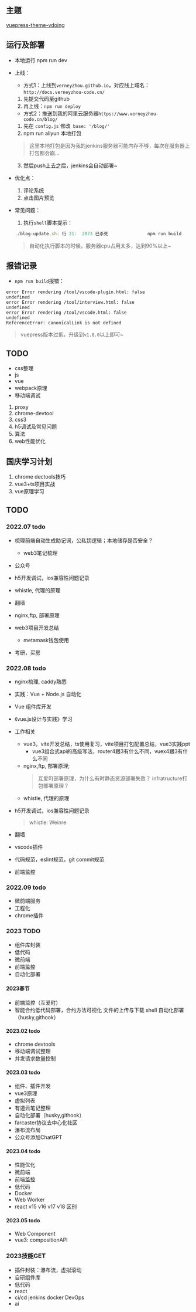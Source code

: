 


## 主题

[ vuepress-theme-vdoing](https://doc.xugaoyi.com/)



## 运行及部署

- 本地运行
npm run dev

- 上线：
    - 方式1：上线到`verneyZhou.github.io`，对应线上域名：`http://docs.verneyzhou-code.cn/`
    1. 先提交代码至github
    2. 再上线：`npm run deploy`

    - 方式2：推送到我的阿里云服务器`https://www.verneyzhou-code.cn/blog/`
    <!-- 1. 先在 `config.js` 修改` base: '/blog/'`, 再提交代码至github
    > 注意：如果是用方式1上线，则需注释掉~
    2. `ssh root@verney-zhou`，终端连接远程阿里云服务器
    3. 然后`cd /vue-blog`，执行上线脚本：`./update-blog.sh` -->

    1. 先在 `config.js` 修改` base: '/blog/'`
    2. npm run aliyun 本地打包
    > 这里本地打包是因为我的jenkins服务器可能内存不够，每次在服务器上打包都会崩...

    3. 然后push上去之后，jenkins会自动部署~




- 优化点：
    1. 评论系统
    2. 点击图片预览


- 常见问题：
    1. 执行`shell`脚本提示：
    ``` js
    ./blog-update.sh: 行 21:  2873 已杀死               npm run build
    ```
    > 自动化执行脚本的时候，服务器cpu占用太多，达到90%以上~



## 报错记录

- `npm run build`报错：
```
error Error rendering /tool/vscode-plugin.html: false
undefined
error Error rendering /tool/interview.html: false
undefined
error Error rendering /tool/vscode.html: false
undefined
ReferenceError: canonicalLink is not defined
```
> vuepress版本过低，升级到`v1.8.0`以上即可~



## TODO

- css整理
- js
- vue
- webpack原理
- 移动端调试

1. proxy
2. chrome-devtool
3. css3
4. h5调试及常见问题
5. 算法
6. web性能优化

## 国庆学习计划
1. chrome dectools技巧
2. vue3+ts项目实战
3. vue原理学习





## TODO
### 2022.07 todo
- 梳理前端自动生成助记词，公私钥逻辑；本地储存是否安全？
    - web3笔记梳理
- 公众号

- h5开发调试，ios兼容性问题记录
- whistle, 代理的原理
- 翻墙
- nginx,ftp, 部署原理
- web3项目开发总结
    - metamask钱包使用
- 考研，买房



### 2022.08 todo

- nginx梳理, caddy熟悉
- 实践：Vue + Node.js 自动化
- Vue 组件库开发
- 《vue.js设计与实践》学习

- 工作相关
    - vue3，vite开发总结，ts使用复习，vite项目打包配置总结，vue3实践ppt
        - vue3组合式api的高级写法，router4跟3有什么不同，vuex4跟3有什么不同
    - nginx,ftp, 部署原理; 
        > 互爱町部署原理，为什么有时静态资源部署失败？
        > infratructure打包部署原理？
    - whistle, 代理的原理

- h5开发调试，ios兼容性问题记录
    > whistle: Weinre
- 翻墙
- vscode插件
- 代码规范，eslint规范，git commit规范
- 前端监控


### 2022.09 todo

- 微前端服务
- 工程化
- chrome插件




### 2023 TODO

- 组件库封装
- 低代码
- 微前端
- 前端监控
- 自动化部署


#### 2023春节

- 前端监控（互爱町）
- 智能合约低代码部署，合约方法可视化
    文件的上传与下载
    shell
    自动化部署（husky,githook）



#### 2023.02 todo

- chrome devtools
- 移动端调试整理
- 并发请求数量控制




#### 2023.03 todo


- 组件、插件开发
- vue3原理
- 虚拟列表
- 有道云笔记整理
- 自动化部署（husky,githook）
- farcaster协议去中心化社区
- 瀑布流布局
- 公众号添加ChatGPT



#### 2023.04 todo

- 性能优化
- 微前端
- 前端监控
- 低代码
- Docker
- Web Worker
- react v15 v16 v17 v18 区别


#### 2023.05 todo

- Web Component
- vue3: compositionAPI




### 2023技能GET

- 插件封装：瀑布流，虚拟滚动
- 自研组件库
- 低代码
- react
- ci/cd jenkins docker  DevOps
- ai